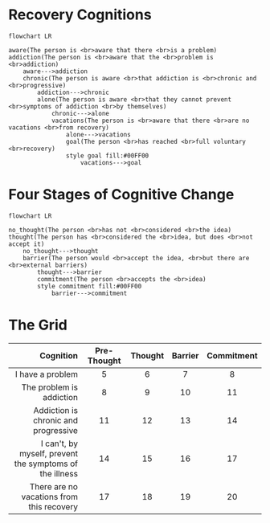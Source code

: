 # Recovery Cognitions

````mermaid
flowchart LR

aware(The person is <br>aware that there <br>is a problem)
addiction(The person is <br>aware that the <br>problem is <br>addiction)
    aware--->addiction
    chronic(The person is aware <br>that addiction is <br>chronic and <br>progressive)
        addiction--->chronic
        alone(The person is aware <br>that they cannot prevent <br>symptoms of addiction <br>by themselves)
            chronic--->alone
            vacations(The person is <br>aware that there <br>are no vacations <br>from recovery)
                alone--->vacations
                goal(The person <br>has reached <br>full voluntary <br>recovery)
                style goal fill:#00FF00
                    vacations--->goal
````

# Four Stages of Cognitive Change
````mermaid
flowchart LR

no_thought(The person <br>has not <br>considered <br>the idea)
thought(The person has <br>considered the <br>idea, but does <br>not accept it)
    no_thought--->thought
    barrier(The person would <br>accept the idea, <br>but there are <br>external barriers)
        thought--->barrier
        commitment(The person <br>accepts the <br>idea)
        style commitment fill:#00FF00
            barrier--->commitment
````

# The Grid

Cognition|Pre-Thought|Thought|Barrier|Commitment
---------:|:----------:|:------:|:-----:|:--------:
I have a problem|5|6|7|8
The problem is addiction|8|9|10|11
Addiction is chronic and progressive|11|12|13|14
I can't, by myself, prevent <br>the symptoms of the illness|14|15|16|17
There are no vacations from this recovery|17|18|19|20